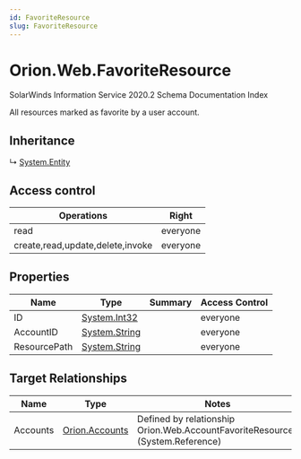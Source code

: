 ```yaml
---
id: FavoriteResource
slug: FavoriteResource
---
```


# Orion.Web.FavoriteResource

SolarWinds Information Service 2020.2 Schema Documentation Index

All resources marked as favorite by a user account.

## Inheritance

↳ [System.Entity](./../System/Entity)

## Access control

| Operations | Right |
| ------ | ------ |
| read | everyone |
| create,read,update,delete,invoke | everyone |

## Properties

| Name | Type | Summary | Access Control |
| ------ | ------ | ------ | ------ |
| ID | [System.Int32](https://docs.microsoft.com/en-us/dotnet/api/system.int32) |  | everyone |
| AccountID | [System.String](https://docs.microsoft.com/en-us/dotnet/api/system.string) |  | everyone |
| ResourcePath | [System.String](https://docs.microsoft.com/en-us/dotnet/api/system.string) |  | everyone |

## Target Relationships

| Name | Type | Notes |
| ------ | ------ | ------ |
| Accounts | [Orion.Accounts](./../Orion/Accounts) | Defined by relationship Orion.Web.AccountFavoriteResources (System.Reference) |

